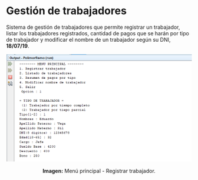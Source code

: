 # Gestión de trabajadores
Sistema de gestión de trabajadores que permite registrar un trabajador, listar los trabajadores registrados, cantidad de pagos que se harán por tipo de trabajador y modificar el nombre de un trabajador según su DNI, **18/07/19**.

<div align="center">
<img src="src/media/menu-principal.png">
<p><strong>Imagen:</strong> Menú principal - Registrar trabajador.</p>
</div>
